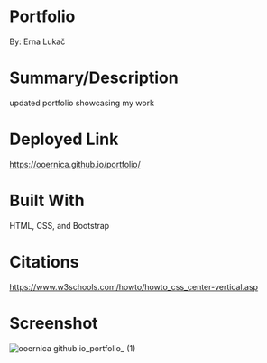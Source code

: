 # Portfolio
By: Erna Lukač

# Summary/Description
updated portfolio showcasing my work

# Deployed Link
https://ooernica.github.io/portfolio/

# Built With

HTML, CSS, and Bootstrap

# Citations

https://www.w3schools.com/howto/howto_css_center-vertical.asp

# Screenshot
![ooernica github io_portfolio_ (1)](https://user-images.githubusercontent.com/91104984/149611896-5191623e-e8c5-4155-8b20-a9034afddc92.png)
